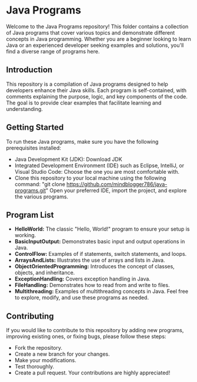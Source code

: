 # Java Programs
Welcome to the Java Programs repository! This folder contains a collection of Java programs that cover various topics and demonstrate different concepts in Java programming. Whether you are a beginner looking to learn Java or an experienced developer seeking examples and solutions, you'll find a diverse range of programs here.

## Introduction
This repository is a compilation of Java programs designed to help developers enhance their Java skills. Each program is self-contained, with comments explaining the purpose, logic, and key components of the code. The goal is to provide clear examples that facilitate learning and understanding.

## Getting Started
To run these Java programs, make sure you have the following prerequisites installed:
+ Java Development Kit (JDK): Download JDK
+ Integrated Development Environment (IDE) such as Eclipse, IntelliJ, or Visual Studio Code: Choose the one you are most comfortable with.
+ Clone this repository to your local machine using the following command:
  "git clone https://github.com/mindblogger786/java-programs.git"
Open your preferred IDE, import the project, and explore the various programs.

## Program List
+ **HelloWorld:** The classic "Hello, World!" program to ensure your setup is working.
+ **BasicInputOutput:** Demonstrates basic input and output operations in Java.
+ **ControlFlow:** Examples of if statements, switch statements, and loops.
+ **ArraysAndLists:** Illustrates the use of arrays and lists in Java.
+ **ObjectOrientedProgramming:** Introduces the concept of classes, objects, and inheritance.
+ **ExceptionHandling:** Covers exception handling in Java.
+ **FileHandling:** Demonstrates how to read from and write to files.
+ **Multithreading:** Examples of multithreading concepts in Java.
Feel free to explore, modify, and use these programs as needed.

## Contributing
If you would like to contribute to this repository by adding new programs, improving existing ones, or fixing bugs, please follow these steps:
+ Fork the repository.
+ Create a new branch for your changes.
+ Make your modifications.
+ Test thoroughly.
+ Create a pull request.
Your contributions are highly appreciated!
